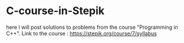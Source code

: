 # C-course-in-Stepik
here I will post solutions to problems from the course "Programming in C++". Link to the course : https://stepik.org/course/7/syllabus
